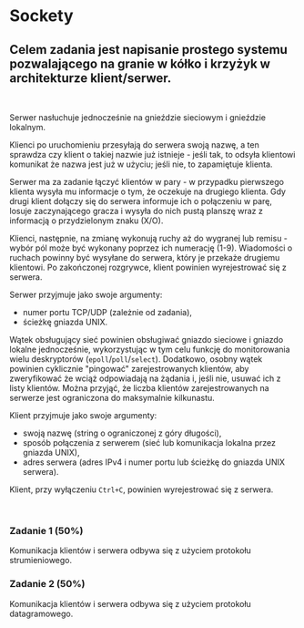 # Sockety

## Celem zadania jest napisanie prostego systemu pozwalającego na granie w kółko i krzyżyk w architekturze klient/serwer.

<br>

Serwer nasłuchuje jednocześnie na gnieździe sieciowym i gnieździe lokalnym.

Klienci po uruchomieniu przesyłają do serwera swoją nazwę, a ten sprawdza czy klient o takiej nazwie już istnieje - jeśli tak, to odsyła klientowi komunikat że nazwa jest już w użyciu; jeśli nie, to zapamiętuje klienta.

Serwer ma za zadanie łączyć klientów w pary - w przypadku pierwszego klienta wysyła mu informacje o tym, że oczekuje na drugiego klienta. Gdy drugi klient dołączy się do serwera informuje ich o połączeniu w parę, losuje zaczynającego gracza i wysyła do nich pustą planszę wraz z informacją o przydzielonym znaku (X/O).

Klienci, następnie, na zmianę wykonują ruchy aż do wygranej lub remisu - wybór pól może być wykonany poprzez ich numerację (1-9). Wiadomości o ruchach powinny być wysyłane do serwera, który je przekaże drugiemu klientowi. Po zakończonej rozgrywce, klient powinien wyrejestrować się z serwera.

Serwer przyjmuje jako swoje argumenty:

- numer portu TCP/UDP (zależnie od zadania),
- ścieżkę gniazda UNIX.

Wątek obsługujący sieć powinien obsługiwać gniazdo sieciowe i gniazdo lokalne jednocześnie, wykorzystując w tym celu funkcję do monitorowania wielu deskryptorów (`epoll`/`poll`/`select`). Dodatkowo, osobny wątek powinien cyklicznie "pingować" zarejestrowanych klientów, aby zweryfikować że wciąż odpowiadają na żądania i, jeśli nie, usuwać ich z listy klientów. Można przyjąć, że liczba klientów zarejestrowanych na serwerze jest ograniczona do maksymalnie kilkunastu.

Klient przyjmuje jako swoje argumenty:

- swoją nazwę (string o ograniczonej z góry długości),
- sposób połączenia z serwerem (sieć lub komunikacja lokalna przez gniazda UNIX),
- adres serwera (adres IPv4 i numer portu lub ścieżkę do gniazda UNIX serwera).

Klient, przy wyłączeniu `Ctrl+C`, powinien wyrejestrować się z serwera.

<br>

### Zadanie 1 (50%)
Komunikacja klientów i serwera odbywa się z użyciem protokołu strumieniowego.

### Zadanie 2 (50%)
Komunikacja klientów i serwera odbywa się z użyciem protokołu datagramowego.
